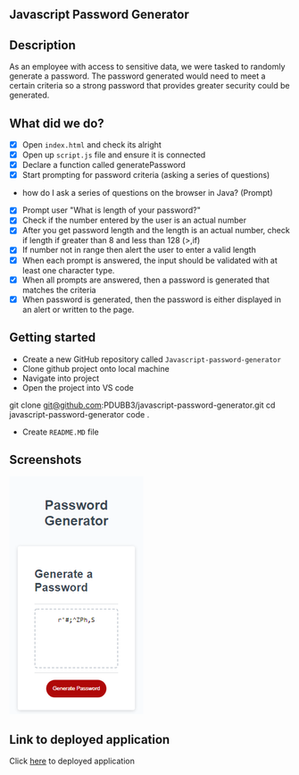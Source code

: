 ## Javascript Password Generator

## Description

As an employee with access to sensitive data, we were tasked to randomly generate a password. The password generated would need to meet a certain criteria so a strong password that provides greater security could be generated.

## What did we do?

- [x] Open `index.html` and check its alright
- [x] Open up `script.js` file and ensure it is connected
- [x] Declare a function called generatePassword
- [x] Start prompting for password criteria (asking a series of questions)
- how do I ask a series of questions on the browser in Java? (Prompt)
- [x] Prompt user "What is length of your password?"
- [x] Check if the number entered by the user is an actual number
- [x] After you get password length and the length is an actual number, check if length if greater than 8 and less than 128 (>,if)
- [x] If number not in range then alert the user to enter a valid length
- [x] When each prompt is answered, the input should be validated with at least one character type.
- [x] When all prompts are answered, then a password is generated that matches the criteria
- [x] When password is generated, then the password is either displayed in an alert or written to the page.

## Getting started

- Create a new GitHub repository called `Javascript-password-generator`
- Clone github project onto local machine
- Navigate into project
- Open the project into VS code

git clone git@github.com:PDUBB3/javascript-password-generator.git
cd javascript-password-generator
code .

- Create `README.MD` file

## Screenshots

![image](./assets/images/password-generator-screenshots.png "Password generator screenshot")

## Link to deployed application

Click [here](https://pdubb3.github.io/javascript-password-generator/) to deployed application
